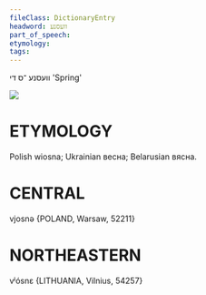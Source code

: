 ```yaml
---
fileClass: DictionaryEntry
headword: וועסנע
part_of_speech: 
etymology: 
tags: 
---
```

וועסנע
־ס
די
'Spring'

![](https://ia902902.us.archive.org/9/items/Yiddish-Dialect-Maps/Herzog3-67-69-ColtSpringLake-87.jpg)

ETYMOLOGY
===========
Polish wiosna; Ukrainian весна; Belarusian вясна.

CENTRAL
========

vjosnə {POLAND, Warsaw, 52211}

NORTHEASTERN
==============

vʲósnɛ {LITHUANIA, Vilnius, 54257}